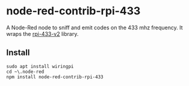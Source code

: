 # node-red-contrib-rpi-433

A Node-Red node to sniff and emit codes on the 433 mhz frequency. It wraps the [rpi-433-v2](https://github.com/kjetilhp/rpi-433) library.

## Install

```
sudo apt install wiringpi
cd ~\.node-red
npm install node-red-contrib-rpi-433
```
